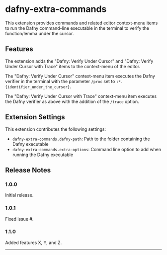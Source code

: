 # dafny-extra-commands

This extension provides commands and related editor context-menu items to run the Dafny command-line executable in the terminal to verify the function/lemma under the cursor.

## Features

The extension adds the "Dafny: Verify Under Cursor" and  "Dafny: Verify Under Cursor with Trace" items to the context-menu of the editor.

The "Dafny: Verify Under Cursor" context-menu item executes the Dafny verifier in the terminal with the parameter `/proc` set to `:*.{identifier_under_the_cursor}`.

The "Dafny: Verify Under Cursor with Trace" context-menu item executes the Dafny verifier as above with the addition of the `/trace` option.


## Extension Settings


This extension contributes the following settings:

* `dafny-extra-commands.dafny-path`: Path to the folder containing the Dafny executable
* `dafny-extra-commands.extra-options`: Command line option to add when running the Dafny executable


## Release Notes

### 1.0.0

Initial release.

### 1.0.1

Fixed issue #.

### 1.1.0

Added features X, Y, and Z.

-----------------------------------------------------------------------------------------------------------

